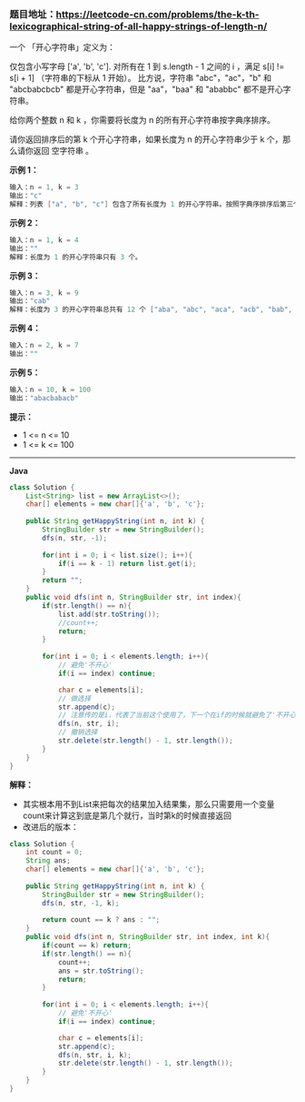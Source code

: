 ### 题目地址：https://leetcode-cn.com/problems/the-k-th-lexicographical-string-of-all-happy-strings-of-length-n/

一个 「开心字符串」定义为：

仅包含小写字母 ['a', 'b', 'c'].
对所有在 1 到 s.length - 1 之间的 i ，满足 s[i] != s[i + 1] （字符串的下标从 1 开始）。
比方说，字符串 "abc"，"ac"，"b" 和 "abcbabcbcb" 都是开心字符串，但是 "aa"，"baa" 和 "ababbc" 都不是开心字符串。

给你两个整数 n 和 k ，你需要将长度为 n 的所有开心字符串按字典序排序。

请你返回排序后的第 k 个开心字符串，如果长度为 n 的开心字符串少于 k 个，那么请你返回 空字符串 。

**示例 1：**

``` java
输入：n = 1, k = 3
输出："c"
解释：列表 ["a", "b", "c"] 包含了所有长度为 1 的开心字符串。按照字典序排序后第三个字符串为 "c" 。
```

**示例 2：**

``` java
输入：n = 1, k = 4
输出：""
解释：长度为 1 的开心字符串只有 3 个。
```

**示例 3：**

``` java
输入：n = 3, k = 9
输出："cab"
解释：长度为 3 的开心字符串总共有 12 个 ["aba", "abc", "aca", "acb", "bab", "bac", "bca", "bcb", "cab", "cac", "cba", "cbc"] 。第 9 个字符串为 "cab"
```

**示例 4：**

``` java
输入：n = 2, k = 7
输出：""
```

**示例 5：**

``` java
输入：n = 10, k = 100
输出："abacbabacb"
```

**提示：**

- 1 <= n <= 10
- 1 <= k <= 100

---

**Java**

``` java
class Solution {
    List<String> list = new ArrayList<>();
    char[] elements = new char[]{'a', 'b', 'c'};
    
    public String getHappyString(int n, int k) {
        StringBuilder str = new StringBuilder();
        dfs(n, str, -1);                            
        
        for(int i = 0; i < list.size(); i++){
            if(i == k - 1) return list.get(i);
        }
        return "";
    }
    public void dfs(int n, StringBuilder str, int index){
        if(str.length() == n){
            list.add(str.toString());
            //count++;
            return;
        }
        
        for(int i = 0; i < elements.length; i++){
            // 避免'不开心'
            if(i == index) continue;

            char c = elements[i];
            // 做选择
            str.append(c);
            // 注意传的是i，代表了当前这个使用了，下一个在if的时候就避免了'不开心'
            dfs(n, str, i);
            // 撤销选择
            str.delete(str.length() - 1, str.length());
        }
    }
}
```

**解释：**

- 其实根本用不到List来把每次的结果加入结果集，那么只需要用一个变量count来计算这到底是第几个就行，当时第k的时候直接返回
- 改进后的版本：

``` java
class Solution {
    int count = 0;
    String ans;
    char[] elements = new char[]{'a', 'b', 'c'};
    
    public String getHappyString(int n, int k) {
        StringBuilder str = new StringBuilder();
        dfs(n, str, -1, k);                            
 
        return count == k ? ans : "";
    }
    public void dfs(int n, StringBuilder str, int index, int k){
        if(count == k) return;
        if(str.length() == n){
            count++;
            ans = str.toString();
            return;
        }
        
        for(int i = 0; i < elements.length; i++){
            // 避免'不开心'
            if(i == index) continue;

            char c = elements[i];
            str.append(c);
            dfs(n, str, i, k);
            str.delete(str.length() - 1, str.length());
        }
    }
}
```

